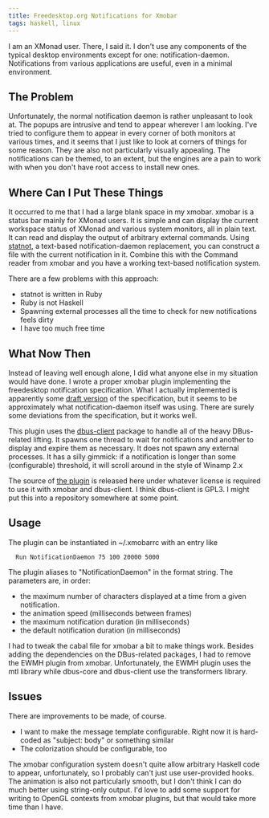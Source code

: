 ```yaml
---
title: Freedesktop.org Notifications for Xmobar
tags: haskell, linux
---
```


I am an XMonad user.  There, I said it.  I don't use any components of
the typical desktop environments except for one: notification-daemon.
Notifications from various applications are useful, even in a minimal
environment.

The Problem
-----------

Unfortunately, the normal notification daemon is rather unpleasant to
look at.  The popups are intrusive and tend to appear wherever I am
looking.  I've tried to configure them to appear in every corner of
both monitors at various times, and it seems that I just like to look
at corners of things for some reason.  They are also not particularly
visually appealing.  The notifications can be themed, to an extent,
but the engines are a pain to work with when you don't have root
access to install new ones.

Where Can I Put These Things
----------------------------

It occurred to me that I had a large blank space in my xmobar.  xmobar
is a status bar mainly for XMonad users.  It is simple and can display
the current workspace status of XMonad and various system monitors,
all in plain text.  It can read and display the output of arbitrary
external commands.  Using
[statnot](http://www.k2h.se/code/statnot.html), a text-based
notification-daemon replacement, you can construct a file with the
current notification in it.  Combine this with the Command reader from
xmobar and you have a working text-based notification system.

There are a few problems with this approach:

 * statnot is written in Ruby
 * Ruby is not Haskell
 * Spawning external processes all the time to check for new notifications feels dirty
 * I have too much free time

What Now Then
-------------

Instead of leaving well enough alone, I did what anyone else in my
situation would have done.  I wrote a proper xmobar plugin
implementing the freedesktop notification specification.  What I
actually implemented is apparently some
[draft version](http://library.gnome.org/devel/notification-spec/) of
the specification, but it seems to be approximately what
notification-daemon itself was using.  There are surely some
deviations from the specification, but it works well.

This plugin uses the
[dbus-client](http://hackage.haskell.org/package/dbus-client) package
to handle all of the heavy DBus-related lifting.  It spawns one thread
to wait for notifications and another to display and expire them as
necessary.  It does not spawn any external processes.  It has a silly
gimmick: if a notification is longer than some (configurable)
threshold, it will scroll around in the style of Winamp 2.x

The source of [the plugin]($contentRoot$/NotificationDaemon.hs) is released here
under whatever license is required to use it with xmobar and
dbus-client.  I think dbus-client is GPL3.  I might put this into a
repository somewhere at some point.

Usage
-----

The plugin can be instantiated in ~/.xmobarrc with an entry like

~~~~~~~{.haskell}
  Run NotificationDaemon 75 100 20000 5000
~~~~~~~

The plugin aliases to "NotificationDaemon" in the format string.  The
parameters are, in order:

  * the maximum number of characters displayed at a time from a given notification.
  * the animation speed (milliseconds between frames)
  * the maximum notification duration (in milliseconds)
  * the default notification duration (in milliseconds)


I had to tweak the cabal file for xmobar a bit to make things work.
Besides adding the dependencies on the DBus-related packages, I had to
remove the EWMH plugin from xmobar.  Unfortunately, the EWMH plugin
uses the mtl library while dbus-core and dbus-client use the
transformers library.

Issues
------

There are improvements to be made, of course.

 * I want to make the message template configurable.  Right now it is hard-coded as "subject: body" or something similar
 * The colorization should be configurable, too

The xmobar configuration system doesn't quite allow arbitrary Haskell
code to appear, unfortunately, so I probably can't just use
user-provided hooks.  The animation is also not particularly smooth,
but I don't think I can do much better using string-only output.  I'd
love to add some support for writing to OpenGL contexts from xmobar
plugins, but that would take more time than I have.
